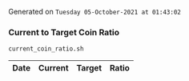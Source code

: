 Generated on `Tuesday 05-October-2021 at 01:43:02`

### Current to Target Coin Ratio
`current_coin_ratio.sh`

Date|Current|Target|Ratio
---|---|---|---
